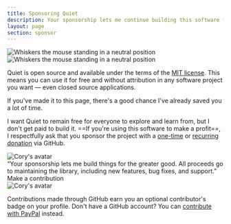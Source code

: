 ```yaml
---
title: Sponsoring Quiet
description: Your sponsorship lets me continue building this software for the greater good.
layout: page
section: sponsor
---
```


<img class="whiskers only-light" src="/assets/images/whiskers/whiskers-neutral-light.svg" alt="Whiskers the mouse standing in a neutral position">
<img class="whiskers only-dark" src="/assets/images/whiskers/whiskers-neutral-dark.svg" alt="Whiskers the mouse standing in a neutral position">

Quiet is open source and available under the terms of the [MIT license](https://www.tldrlegal.com/license/mit-license). This means you can use it for free and without attribution in any software project you want — even closed source applications.

If you've made it to this page, there's a good chance I've already saved you a lot of time.

I want Quiet to remain free for everyone to explore and learn from, but I don't get paid to build it. ==If you're using this software to make a profit==, I respectfully ask that you sponsor the project with a [one-time](https://github.com/sponsors/claviska?frequency=one-time) or [recurring donation](https://github.com/sponsors/claviska?frequency=recurring) via GitHub.

<div class="sponsorship-quote">
<div class="quote">
  <img 
    src="https://gravatar.com/avatar/bf1b3b95fd5b096a3592247c29667b33?s=400" 
    alt="Cory's avatar"
  >
  <div>
  “Your sponsorship lets me build things for the greater good. All proceeds go to maintaining the library, including new features, bug fixes, and support.”
  <quiet-button variant="primary" size="lg" pill href="https://github.com/sponsors/claviska" target="_blank">
    Make a contribution
  </quiet-button>
  </div>
  <img 
    src="/assets/images/public-sponsor.png" 
    alt="Cory's avatar"
    class="not-mobile"
  >
</div>
</div>

Contributions made through GitHub earn you an optional contributor's badge on your profile. Don't have a GitHub account? You can [contribute with PayPal](https://paypal.me/claviska) instead.
